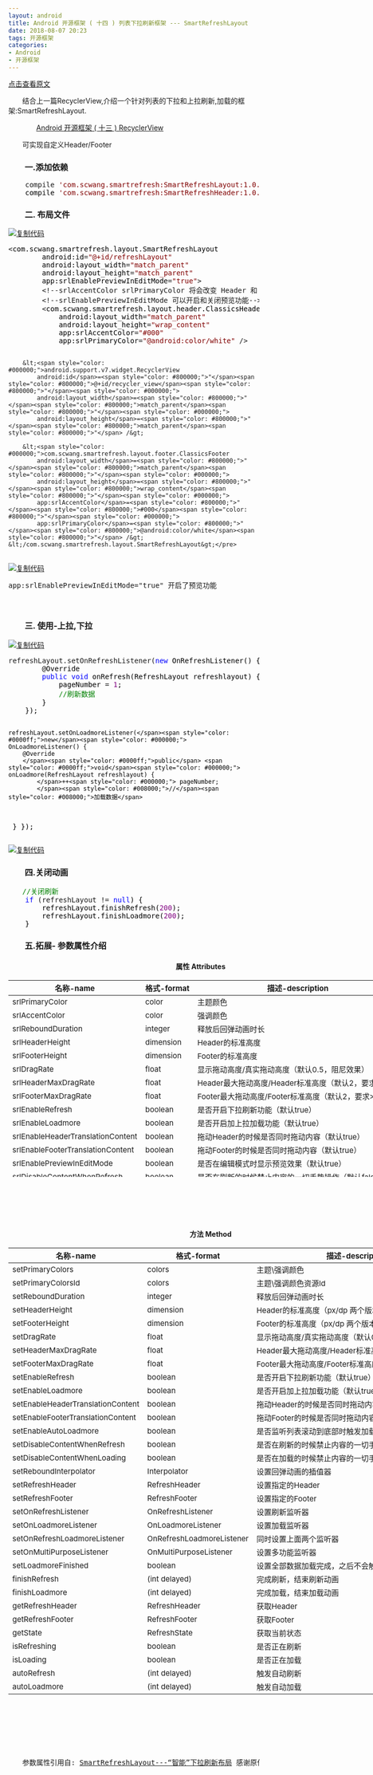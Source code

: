 ```yaml
---
layout: android
title: Android 开源框架 ( 十四 ) 列表下拉刷新框架 --- SmartRefreshLayout
date: 2018-08-07 20:23
tags: 开源框架
categories: 
- Android
- 开源框架
---
```

[点击查看原文](https://www.cnblogs.com/bugzone/p/SmartRefresh.html)

<div id="cnblogs_post_body" class="blogpost-body ">
    <p>　　结合上一篇RecyclerView,介绍一个针对列表的下拉和上拉刷新,加载的框架:SmartRefreshLayout.</p>
<p>　　　　<a id="post_title_link_9427210" href="https://www.cnblogs.com/bugzone/p/recyclerview.html" target="_blank">Android 开源框架 ( 十三 ) RecyclerView</a></p>
<p>　　可实现自定义Header/Footer</p>
<h3>　　一.添加依赖</h3>
<div class="cnblogs_code">
<pre>    compile <span style="color: #800000;">'</span><span style="color: #800000;">com.scwang.smartrefresh:SmartRefreshLayout:1.0.4-7</span><span style="color: #800000;">'</span><span style="color: #000000;">
    compile </span><span style="color: #800000;">'</span><span style="color: #800000;">com.scwang.smartrefresh:SmartRefreshHeader:1.0.4-7</span><span style="color: #800000;">'</span></pre>
</div>
<h3>　　二. 布局文件</h3>
<div class="cnblogs_code"><div class="cnblogs_code_toolbar"><span class="cnblogs_code_copy"><a href="javascript:void(0);" onclick="copyCnblogsCode(this)" title="复制代码"><img src="//common.cnblogs.com/images/copycode.gif" alt="复制代码"></a></span></div>
<pre>&lt;<span style="color: #000000;">com.scwang.smartrefresh.layout.SmartRefreshLayout
        android:id</span>=<span style="color: #800000;">"</span><span style="color: #800000;">@+id/refreshLayout</span><span style="color: #800000;">"</span><span style="color: #000000;">
        android:layout_width</span>=<span style="color: #800000;">"</span><span style="color: #800000;">match_parent</span><span style="color: #800000;">"</span><span style="color: #000000;">
        android:layout_height</span>=<span style="color: #800000;">"</span><span style="color: #800000;">match_parent</span><span style="color: #800000;">"</span><span style="color: #000000;">
        app:srlEnablePreviewInEditMode</span>=<span style="color: #800000;">"</span><span style="color: #800000;">true</span><span style="color: #800000;">"</span>&gt;
        &lt;!--srlAccentColor srlPrimaryColor 将会改变 Header 和 Footer 的主题颜色--&gt;
        &lt;!--srlEnablePreviewInEditMode 可以开启和关闭预览功能--&gt;
        &lt;<span style="color: #000000;">com.scwang.smartrefresh.layout.header.ClassicsHeader
            android:layout_width</span>=<span style="color: #800000;">"</span><span style="color: #800000;">match_parent</span><span style="color: #800000;">"</span><span style="color: #000000;">
            android:layout_height</span>=<span style="color: #800000;">"</span><span style="color: #800000;">wrap_content</span><span style="color: #800000;">"</span><span style="color: #000000;">
            app:srlAccentColor</span>=<span style="color: #800000;">"</span><span style="color: #800000;">#000</span><span style="color: #800000;">"</span><span style="color: #000000;">
            app:srlPrimaryColor</span>=<span style="color: #800000;">"</span><span style="color: #800000;">@android:color/white</span><span style="color: #800000;">"</span> /&gt;


        &lt;<span style="color: #000000;">android.support.v7.widget.RecyclerView
            android:id</span>=<span style="color: #800000;">"</span><span style="color: #800000;">@+id/recycler_view</span><span style="color: #800000;">"</span><span style="color: #000000;">
            android:layout_width</span>=<span style="color: #800000;">"</span><span style="color: #800000;">match_parent</span><span style="color: #800000;">"</span><span style="color: #000000;">
            android:layout_height</span>=<span style="color: #800000;">"</span><span style="color: #800000;">match_parent</span><span style="color: #800000;">"</span> /&gt;

        &lt;<span style="color: #000000;">com.scwang.smartrefresh.layout.footer.ClassicsFooter
            android:layout_width</span>=<span style="color: #800000;">"</span><span style="color: #800000;">match_parent</span><span style="color: #800000;">"</span><span style="color: #000000;">
            android:layout_height</span>=<span style="color: #800000;">"</span><span style="color: #800000;">wrap_content</span><span style="color: #800000;">"</span><span style="color: #000000;">
            app:srlAccentColor</span>=<span style="color: #800000;">"</span><span style="color: #800000;">#000</span><span style="color: #800000;">"</span><span style="color: #000000;">
            app:srlPrimaryColor</span>=<span style="color: #800000;">"</span><span style="color: #800000;">@android:color/white</span><span style="color: #800000;">"</span> /&gt;
    &lt;/com.scwang.smartrefresh.layout.SmartRefreshLayout&gt;</pre>
<div class="cnblogs_code_toolbar"><span class="cnblogs_code_copy"><a href="javascript:void(0);" onclick="copyCnblogsCode(this)" title="复制代码"><img src="//common.cnblogs.com/images/copycode.gif" alt="复制代码"></a></span></div></div>
<pre><span>app:srlEnablePreviewInEditMode="true" 开启了预览功能<br>　　<img src="https://images2018.cnblogs.com/blog/612293/201808/612293-20180806195400466-647305574.jpg" alt=""><br><br></span></pre>
<h3>　　三. 使用-上拉,下拉</h3>
<div class="cnblogs_code"><div class="cnblogs_code_toolbar"><span class="cnblogs_code_copy"><a href="javascript:void(0);" onclick="copyCnblogsCode(this)" title="复制代码"><img src="//common.cnblogs.com/images/copycode.gif" alt="复制代码"></a></span></div>
<pre>refreshLayout.setOnRefreshListener(<span style="color: #0000ff;">new</span><span style="color: #000000;"> OnRefreshListener() {
        @Override
        </span><span style="color: #0000ff;">public</span> <span style="color: #0000ff;">void</span><span style="color: #000000;"> onRefresh(RefreshLayout refreshlayout) {
            pageNumber </span>= <span style="color: #800080;">1</span><span style="color: #000000;">;
            </span><span style="color: #008000;">//</span><span style="color: #008000;">刷新数据</span>
<span style="color: #000000;">        }
    });

    refreshLayout.setOnLoadmoreListener(</span><span style="color: #0000ff;">new</span><span style="color: #000000;"> OnLoadmoreListener() {
        @Override
        </span><span style="color: #0000ff;">public</span> <span style="color: #0000ff;">void</span><span style="color: #000000;"> onLoadmore(RefreshLayout refreshlayout) {
            </span>++<span style="color: #000000;"> pageNumber;
            </span><span style="color: #008000;">//</span><span style="color: #008000;">加载数据</span>
<span style="color: #000000;">        }
    });
    </span></pre>
<div class="cnblogs_code_toolbar"><span class="cnblogs_code_copy"><a href="javascript:void(0);" onclick="copyCnblogsCode(this)" title="复制代码"><img src="//common.cnblogs.com/images/copycode.gif" alt="复制代码"></a></span></div></div>
<h3>　　四.关闭动画</h3>
<div class="cnblogs_code">
<pre><span style="color: #008000;">　　//</span><span style="color: #008000;">关闭刷新</span>
    <span style="color: #0000ff;">if</span> (refreshLayout != <span style="color: #0000ff;">null</span><span style="color: #000000;">) {
        refreshLayout.finishRefresh(</span><span style="color: #800080;">200</span><span style="color: #000000;">);
        refreshLayout.finishLoadmore(</span><span style="color: #800080;">200</span><span style="color: #000000;">);
    }</span></pre>
</div>
<h3>　　五.拓展- 参数属性介绍</h3>
<h4>　　　　　　　　　　　　　　　　　　　　　　　　属性 Attributes</h4>
<table style="height: 395px; width: 968px;">
<thead>
<tr><th><span style="font-size: 15px;">名称-name</span></th><th><span style="font-size: 15px;">格式-format</span></th><th><span style="font-size: 15px;">描述-description</span></th></tr>
</thead>
<tbody>
<tr>
<td><span style="font-size: 15px;">srlPrimaryColor</span></td>
<td><span style="font-size: 15px;">color</span></td>
<td><span style="font-size: 15px;">主题颜色</span></td>
</tr>
<tr>
<td><span style="font-size: 15px;">srlAccentColor</span></td>
<td><span style="font-size: 15px;">color</span></td>
<td><span style="font-size: 15px;">强调颜色</span></td>
</tr>
<tr>
<td><span style="font-size: 15px;">srlReboundDuration</span></td>
<td><span style="font-size: 15px;">integer</span></td>
<td><span style="font-size: 15px;">释放后回弹动画时长</span></td>
</tr>
<tr>
<td><span style="font-size: 15px;">srlHeaderHeight</span></td>
<td><span style="font-size: 15px;">dimension</span></td>
<td><span style="font-size: 15px;">Header的标准高度</span></td>
</tr>
<tr>
<td><span style="font-size: 15px;">srlFooterHeight</span></td>
<td><span style="font-size: 15px;">dimension</span></td>
<td><span style="font-size: 15px;">Footer的标准高度</span></td>
</tr>
<tr>
<td><span style="font-size: 15px;">srlDragRate</span></td>
<td><span style="font-size: 15px;">float</span></td>
<td><span style="font-size: 15px;">显示拖动高度/真实拖动高度（默认0.5，阻尼效果）</span></td>
</tr>
<tr>
<td><span style="font-size: 15px;">srlHeaderMaxDragRate</span></td>
<td><span style="font-size: 15px;">float</span></td>
<td><span style="font-size: 15px;">Header最大拖动高度/Header标准高度（默认2，要求&gt;=1）</span></td>
</tr>
<tr>
<td><span style="font-size: 15px;">srlFooterMaxDragRate</span></td>
<td><span style="font-size: 15px;">float</span></td>
<td><span style="font-size: 15px;">Footer最大拖动高度/Footer标准高度（默认2，要求&gt;=1）</span></td>
</tr>
<tr>
<td><span style="font-size: 15px;">srlEnableRefresh</span></td>
<td><span style="font-size: 15px;">boolean</span></td>
<td><span style="font-size: 15px;">是否开启下拉刷新功能（默认true）</span></td>
</tr>
<tr>
<td><span style="font-size: 15px;">srlEnableLoadmore</span></td>
<td><span style="font-size: 15px;">boolean</span></td>
<td><span style="font-size: 15px;">是否开启加上拉加载功能（默认true）</span></td>
</tr>
<tr>
<td><span style="font-size: 15px;">srlEnableHeaderTranslationContent</span></td>
<td><span style="font-size: 15px;">boolean</span></td>
<td><span style="font-size: 15px;">拖动Header的时候是否同时拖动内容（默认true）</span></td>
</tr>
<tr>
<td><span style="font-size: 15px;">srlEnableFooterTranslationContent</span></td>
<td><span style="font-size: 15px;">boolean</span></td>
<td><span style="font-size: 15px;">拖动Footer的时候是否同时拖动内容（默认true）</span></td>
</tr>
<tr>
<td><span style="font-size: 15px;">srlEnablePreviewInEditMode</span></td>
<td><span style="font-size: 15px;">boolean</span></td>
<td><span style="font-size: 15px;">是否在编辑模式时显示预览效果（默认true）</span></td>
</tr>
<tr>
<td><span style="font-size: 15px;">srlDisableContentWhenRefresh</span></td>
<td><span style="font-size: 15px;">boolean</span></td>
<td><span style="font-size: 15px;">是否在刷新的时候禁止内容的一切手势操作（默认false）</span></td>
</tr>
<tr>
<td><span style="font-size: 15px;">srlDisableContentWhenLoading</span></td>
<td><span style="font-size: 15px;">boolean</span></td>
<td><span style="font-size: 15px;">是否在加载的时候禁止内容的一切手势操作（默认false）</span></td>
</tr>
</tbody>
</table>
<p><br><br></p>
<p>　　　　　　　　　　　　　　　　　　　　　　　　</p>
<h4 id="articleHeader8">　　　　　　　　　　　　　　　　　　　　　　　　　　方法 Method</h4>
<table style="height: 990px; width: 958px;">
<thead>
<tr><th><span style="font-size: 15px;">名称-name</span></th><th><span style="font-size: 15px;">格式-format</span></th><th><span style="font-size: 15px;">描述-description</span></th></tr>

</thead>
<tbody>
<tr>
<td><span style="font-size: 15px;">setPrimaryColors</span></td>
<td><span style="font-size: 15px;">colors</span></td>
<td><span style="font-size: 15px;">主题\强调颜色</span></td>

</tr>
<tr>
<td><span style="font-size: 15px;">setPrimaryColorsId</span></td>
<td><span style="font-size: 15px;">colors</span></td>
<td><span style="font-size: 15px;">主题\强调颜色资源Id</span></td>

</tr>
<tr>
<td><span style="font-size: 15px;">setReboundDuration</span></td>
<td><span style="font-size: 15px;">integer</span></td>
<td><span style="font-size: 15px;">释放后回弹动画时长</span></td>

</tr>
<tr>
<td><span style="font-size: 15px;">setHeaderHeight</span></td>
<td><span style="font-size: 15px;">dimension</span></td>
<td><span style="font-size: 15px;">Header的标准高度（px/dp 两个版本）</span></td>

</tr>
<tr>
<td><span style="font-size: 15px;">setFooterHeight</span></td>
<td><span style="font-size: 15px;">dimension</span></td>
<td><span style="font-size: 15px;">Footer的标准高度（px/dp 两个版本）</span></td>

</tr>
<tr>
<td><span style="font-size: 15px;">setDragRate</span></td>
<td><span style="font-size: 15px;">float</span></td>
<td><span style="font-size: 15px;">显示拖动高度/真实拖动高度（默认0.5，阻尼效果）</span></td>

</tr>
<tr>
<td><span style="font-size: 15px;">setHeaderMaxDragRate</span></td>
<td><span style="font-size: 15px;">float</span></td>
<td><span style="font-size: 15px;">Header最大拖动高度/Header标准高度（默认2，要求&gt;=1）</span></td>

</tr>
<tr>
<td><span style="font-size: 15px;">setFooterMaxDragRate</span></td>
<td><span style="font-size: 15px;">float</span></td>
<td><span style="font-size: 15px;">Footer最大拖动高度/Footer标准高度（默认2，要求&gt;=1）</span></td>

</tr>
<tr>
<td><span style="font-size: 15px;">setEnableRefresh</span></td>
<td><span style="font-size: 15px;">boolean</span></td>
<td><span style="font-size: 15px;">是否开启下拉刷新功能（默认true）</span></td>

</tr>
<tr>
<td><span style="font-size: 15px;">setEnableLoadmore</span></td>
<td><span style="font-size: 15px;">boolean</span></td>
<td><span style="font-size: 15px;">是否开启加上拉加载功能（默认true）</span></td>

</tr>
<tr>
<td><span style="font-size: 15px;">setEnableHeaderTranslationContent</span></td>
<td><span style="font-size: 15px;">boolean</span></td>
<td><span style="font-size: 15px;">拖动Header的时候是否同时拖动内容（默认true）</span></td>

</tr>
<tr>
<td><span style="font-size: 15px;">setEnableFooterTranslationContent</span></td>
<td><span style="font-size: 15px;">boolean</span></td>
<td><span style="font-size: 15px;">拖动Footer的时候是否同时拖动内容（默认true）</span></td>

</tr>
<tr>
<td><span style="font-size: 15px;">setEnableAutoLoadmore</span></td>
<td><span style="font-size: 15px;">boolean</span></td>
<td><span style="font-size: 15px;">是否监听列表滚动到底部时触发加载事件</span></td>

</tr>
<tr>
<td><span style="font-size: 15px;">setDisableContentWhenRefresh</span></td>
<td><span style="font-size: 15px;">boolean</span></td>
<td><span style="font-size: 15px;">是否在刷新的时候禁止内容的一切手势操作（默认false）</span></td>

</tr>
<tr>
<td><span style="font-size: 15px;">setDisableContentWhenLoading</span></td>
<td><span style="font-size: 15px;">boolean</span></td>
<td><span style="font-size: 15px;">是否在加载的时候禁止内容的一切手势操作（默认false）</span></td>

</tr>
<tr>
<td><span style="font-size: 15px;">setReboundInterpolator</span></td>
<td><span style="font-size: 15px;">Interpolator</span></td>
<td><span style="font-size: 15px;">设置回弹动画的插值器</span></td>

</tr>
<tr>
<td><span style="font-size: 15px;">setRefreshHeader</span></td>
<td><span style="font-size: 15px;">RefreshHeader</span></td>
<td><span style="font-size: 15px;">设置指定的Header</span></td>

</tr>
<tr>
<td><span style="font-size: 15px;">setRefreshFooter</span></td>
<td><span style="font-size: 15px;">RefreshFooter</span></td>
<td><span style="font-size: 15px;">设置指定的Footer</span></td>

</tr>
<tr>
<td><span style="font-size: 15px;">setOnRefreshListener</span></td>
<td><span style="font-size: 15px;">OnRefreshListener</span></td>
<td><span style="font-size: 15px;">设置刷新监听器</span></td>

</tr>
<tr>
<td><span style="font-size: 15px;">setOnLoadmoreListener</span></td>
<td><span style="font-size: 15px;">OnLoadmoreListener</span></td>
<td><span style="font-size: 15px;">设置加载监听器</span></td>

</tr>
<tr>
<td><span style="font-size: 15px;">setOnRefreshLoadmoreListener</span></td>
<td><span style="font-size: 15px;">OnRefreshLoadmoreListener</span></td>
<td><span style="font-size: 15px;">同时设置上面两个监听器</span></td>

</tr>
<tr>
<td><span style="font-size: 15px;">setOnMultiPurposeListener</span></td>
<td><span style="font-size: 15px;">OnMultiPurposeListener</span></td>
<td><span style="font-size: 15px;">设置多功能监听器</span></td>

</tr>
<tr>
<td><span style="font-size: 15px;">setLoadmoreFinished</span></td>
<td><span style="font-size: 15px;">boolean</span></td>
<td><span style="font-size: 15px;">设置全部数据加载完成，之后不会触发加载事件</span></td>

</tr>
<tr>
<td><span style="font-size: 15px;">finishRefresh</span></td>
<td><span style="font-size: 15px;">(int delayed)</span></td>
<td><span style="font-size: 15px;">完成刷新，结束刷新动画</span></td>

</tr>
<tr>
<td><span style="font-size: 15px;">finishLoadmore</span></td>
<td><span style="font-size: 15px;">(int delayed)</span></td>
<td><span style="font-size: 15px;">完成加载，结束加载动画</span></td>

</tr>
<tr>
<td><span style="font-size: 15px;">getRefreshHeader</span></td>
<td><span style="font-size: 15px;">RefreshHeader</span></td>
<td><span style="font-size: 15px;">获取Header</span></td>

</tr>
<tr>
<td><span style="font-size: 15px;">getRefreshFooter</span></td>
<td><span style="font-size: 15px;">RefreshFooter</span></td>
<td><span style="font-size: 15px;">获取Footer</span></td>

</tr>
<tr>
<td><span style="font-size: 15px;">getState</span></td>
<td><span style="font-size: 15px;">RefreshState</span></td>
<td><span style="font-size: 15px;">获取当前状态</span></td>

</tr>
<tr>
<td><span style="font-size: 15px;">isRefreshing</span></td>
<td><span style="font-size: 15px;">boolean</span></td>
<td><span style="font-size: 15px;">是否正在刷新</span></td>

</tr>
<tr>
<td><span style="font-size: 15px;">isLoading</span></td>
<td><span style="font-size: 15px;">boolean</span></td>
<td><span style="font-size: 15px;">是否正在加载</span></td>

</tr>
<tr>
<td><span style="font-size: 15px;">autoRefresh</span></td>
<td><span style="font-size: 15px;">(int delayed)</span></td>
<td><span style="font-size: 15px;">触发自动刷新</span></td>

</tr>
<tr>
<td><span style="font-size: 15px;">autoLoadmore</span></td>
<td><span style="font-size: 15px;">(int delayed)</span></td>
<td><span style="font-size: 15px;">触发自动加载</span></td>

</tr>

</tbody>

</table>
<pre><span><br>　　<span style="font-size: 14px;">参数属性引用自: </span></span><span style="font-size: 14px;"><a href="https://blog.csdn.net/lknlll/article/details/77988978?locationNum=2&amp;fps=1" target="_blank">SmartRefreshLayout---“智能”下拉刷新布局</a> 感谢原作者!</span></pre>
<pre><span>&nbsp;</span></pre>
</div>